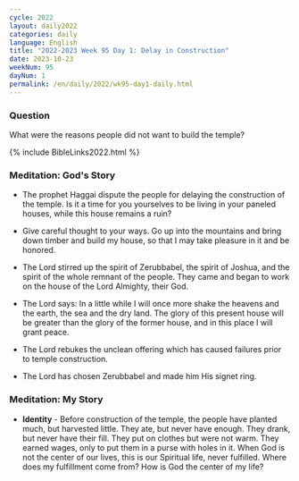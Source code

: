 ```yaml
---
cycle: 2022
layout: daily2022
categories: daily
language: English
title: "2022-2023 Week 95 Day 1: Delay in Construction"
date: 2023-10-23
weekNum: 95
dayNum: 1
permalink: /en/daily/2022/wk95-day1-daily.html
---
```


### Question     
What were the reasons people did not want to build the temple?

{% include BibleLinks2022.html %}

### Meditation: God's Story   
+ The prophet Haggai dispute the people for delaying the construction of the temple. Is it a time for you yourselves to be living in your paneled houses, while this house remains a ruin? 

+ Give careful thought to your ways. Go up into the mountains and bring down timber and build my house, so that I may take pleasure in it and be honored. 

+ The Lord stirred up the spirit of Zerubbabel, the spirit of Joshua, and the spirit of the whole remnant of the people. They came and began to work on the house of the Lord Almighty, their God. 

+ The Lord says: In a little while I will once more shake the heavens and the earth, the sea and the dry land. The glory of this present house will be greater than the glory of the former house, and in this place I will grant peace. 

+ The Lord rebukes the unclean offering which has caused failures prior to temple construction. 

+ The Lord has chosen Zerubbabel and made him His signet ring. 

### Meditation: My Story   
+ **Identity** - Before construction of the temple, the people have planted much, but harvested little. They ate, but never have enough. They drank, but never have their fill. They put on clothes but were not warm. They earned wages, only to put them in a purse with holes in it. When God is not the center of our lives, this is our Spiritual life, never fulfilled. Where does my fulfillment come from? How is God the center of my life? 
